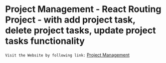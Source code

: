 # Project Management - React Routing Project - with add project task, delete project tasks, update project tasks functionality

`Visit the Website by following link:` [Project Management](https://project-management-gold.vercel.app/)
